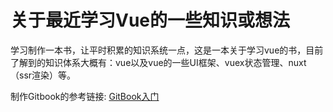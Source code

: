 # 关于最近学习Vue的一些知识或想法

学习制作一本书，让平时积累的知识系统一点，这是一本关于学习vue的书，目前了解到的知识体系大概有：vue以及vue的一些UI框架、vuex状态管理、nuxt（ssr渲染）等。



制作Gitbook的参考链接: [GitBook入门](http://www.jianshu.com/p/fa38ef97431d)

